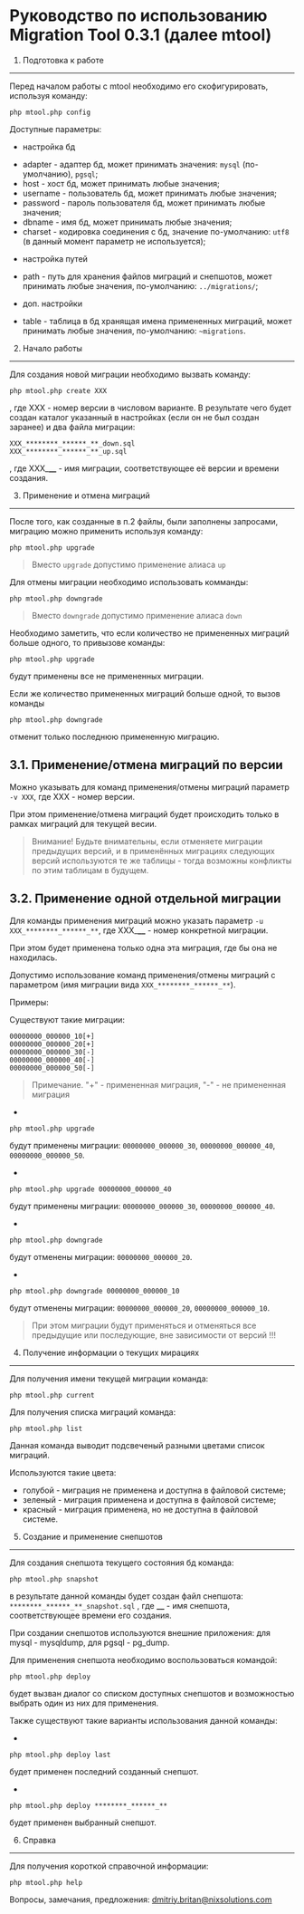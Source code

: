 Руководство по использованию Migration Tool 0.3.1 (далее mtool)
=====

1. Подготовка к работе
---

Перед началом работы с mtool необходимо его скофигурировать, используя команду: 
```
php mtool.php config
```

Доступные параметры: 

* настройка бд
 - adapter  - адаптер бд, может принимать значения: `mysql` (по-умолчанию), `pgsql`;
 - host 	 - хост бд, может принимать любые значения;
 - username - пользователь бд, может принимать любые значения;
 - password - пароль пользователя бд, может принимать любые значения;
 - dbname 	 - имя бд, может принимать любые значения;
 - charset  - кодировка соединения с бд, значение по-умолчанию: `utf8` (в данный момент параметр не используется);
* настройка путей
 - path 	 - путь для хранения файлов миграций и снепшотов, может принимать любые значения, по-умолчанию: `../migrations/`;
* доп. настройки
 - table 	 - таблица в бд хранящая имена примененных миграций, может принимать любые значения, по-умолчанию: `~migrations`.
	
2. Начало работы
---

Для создания новой миграции необходимо вызвать команду:
```
php mtool.php create XXX
```
, где XXX - номер версии в числовом варианте. В результате чего будет создан каталог указанный в настройках (если он не был создан заранее) и два файла миграции:

```
XXX_********_******_**_down.sql
XXX_********_******_**_up.sql
```
, где XXX_********_******_** - имя миграции, соответствующее её версии и времени создания.


3. Применение и отмена миграций
---

После того, как созданные в п.2 файлы, были заполнены запросами, миграцию можно применить используя команду:
```
php mtool.php upgrade
```
> Вместо `upgrade` допустимо применение алиаса `up`

Для отмены миграции необходимо использовать комманды:
```
php mtool.php downgrade
```
> Вместо `downgrade` допустимо применение алиаса `down`

Необходимо заметить, что если количество не примененных миграций больше одного, то привызове команды:
```
php mtool.php upgrade
```
будут применены все не примененных миграции.

Если же количество примененных миграций больше одной, то вызов команды
```
php mtool.php downgrade
```
отменит только последнюю примененную миграцию.

3.1. Применение/отмена миграций по версии
---

Можно указывать для команд применения/отмены миграций параметр `-v XXX`, где XXX - номер версии.

При этом применение/отмена миграций будет происходить только в рамках миграций для текущей весии.

> Внимание! Будьте внимательны, если отменяете миграции предыдущих версий, и в применённых миграциях следующих версий используются те же таблицы - тогда возможны конфликты по этим таблицам в будущем.

3.2. Применение одной отдельной миграции
---

Для команды применения миграций можно указать параметр `-u XXX_********_******_**`, где XXX_********_******_** - номер конкретной миграции.

При этом будет применена только одна эта миграция, где бы она не находилась.

Допустимо использование команд применения/отмены миграций с параметром (имя миграции вида `XXX_********_******_**`).

Примеры:

Существуют такие миграции: 
```
00000000_000000_10[+]
00000000_000000_20[+]
00000000_000000_30[-]
00000000_000000_40[-]
00000000_000000_50[-]
```
> Примечание. "+" - примененная миграция, "-" - не примененная миграция

* 
```
php mtool.php upgrade
```

будут применены миграции: `00000000_000000_30`, `00000000_000000_40`, `00000000_000000_50`.

* 
```
php mtool.php upgrade 00000000_000000_40
```
будут применены миграции: `00000000_000000_30`, `00000000_000000_40`.

* 
```
php mtool.php downgrade
```
будут отменены миграции: `00000000_000000_20`.

* 
```
php mtool.php downgrade 00000000_000000_10
```
будут отменены миграции: `00000000_000000_20`, `00000000_000000_10`.

> При этом миграции будут применяться и отменяться все предыдущие или последующие, вне зависимости от версий !!!
	
4. Получение информации о текущих мирациях
---

Для получения имени текущей миграции команда:
```
php mtool.php current
```

Для получения списка миграций команда:
```
php mtool.php list
```
Данная команда выводит подсвеченый разными цветами список миграций.

Используются такие цвета:

 * голубой - миграция не применена и доступна в файловой системе;
 * зеленый - миграция применена и доступна в файловой системе;
 * красный - миграция применена, но не доступна в файловой системе.
	
5. Создание и применение снепшотов
---

Для создания снепшота текущего состояния бд команда:
```
php mtool.php snapshot
```
в результате данной команды будет создан файл снепшота: `********_******_**_snapshot.sql`
, где ********_******_** - имя снепшота, соответствующее времени его создания.

При создании снепшотов используются внешние приложения: для mysql - mysqldump, для pgsql - pg_dump.

Для применения снепшота необходимо воспользоваться командой:
```
php mtool.php deploy
```
будет вызван диалог со списком доступных снепшотов и возможностью выбрать один из них для применения.

Также существуют такие варианты использования данной команды:

*  
```
php mtool.php deploy last
```
будет применен последний созданный снепшот.

* 
```
php mtool.php deploy ********_******_**
```
будет применен выбранный снепшот.


6. Справка
---

Для получения короткой справочной информации:
```
php mtool.php help
```

Вопросы, замечания, предложения: [dmitriy.britan@nixsolutions.com](mailto:dmitriy.britan@nixsolutions.com)